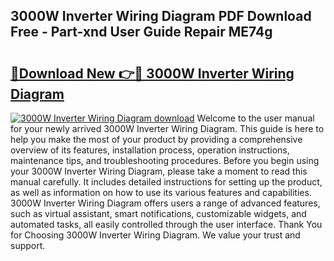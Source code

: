 ## 3000W Inverter Wiring Diagram PDF Download Free - Part-xnd User Guide Repair ME74g

# <h2><a href="http://dfkuss0.blite.top/?on=3000W+Inverter+Wiring+Diagram">🔗Download New 👉🔴 3000W Inverter Wiring Diagram</a></h2>

[![3000W Inverter Wiring Diagram download](https://i.imgur.com/lujVjoI.png)](http://dfkuss0.blite.top/?on=3000W+Inverter+Wiring+Diagram)
Welcome to the user manual for your newly arrived 3000W Inverter Wiring Diagram. This guide is here to help you make the most of your product by providing a comprehensive overview of its features, installation process, operation instructions, maintenance tips, and troubleshooting procedures. Before you begin using your 3000W Inverter Wiring Diagram, please take a moment to read this manual carefully. It includes detailed instructions for setting up the product, as well as information on how to use its various features and capabilities. 3000W Inverter Wiring Diagram offers users a range of advanced features, such as virtual assistant, smart notifications, customizable widgets, and automated tasks, all easily controlled through the user interface. Thank You for Choosing 3000W Inverter Wiring Diagram. We value your trust and support.
